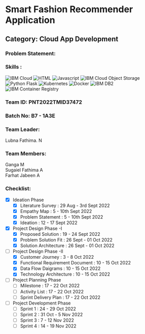 # Smart Fashion Recommender Application
<!--Batch:  -->
## Category: Cloud App Development

### Problem Statement:

### Skills :
![IBM Cloud](https://img.shields.io/badge/IBM%20Cloud-%3776AB.svg?style=for-the-badge&logo=ibm&logoColor=white&color=4DB33D)
![HTML](https://img.shields.io/badge/HTML-%3776AB.svg?style=for-the-badge&logo=html5&logoColor=white&color=E34F26)
![Javascript](https://img.shields.io/badge/Javascript-%F7DF1E.svg?style=for-the-badge&logo=javascript&logoColor=black&color=F7DF1E)
![IBM Cloud Object Storage](https://img.shields.io/badge/IBM%20Cloud%20Object%20Storage-%3776AB.svg?style=for-the-badge&logo=ibm&logoColor=white&color=F05032)
![Python Flask](https://img.shields.io/badge/Python%20Flask-%3776AB.svg?style=for-the-badge&logo=python&logoColor=white&color=3776AB)
![Kubernetes](https://img.shields.io/badge/Kubernetes-%FCC624.svg?style=for-the-badge&logo=kubernetes&logoColor=black&color=FCC624)
![Docker](https://img.shields.io/badge/Docker-%7396.svg?style=for-the-badge&logo=docker&logoColor=white&color=007396)
![IBM DB2](https://img.shields.io/badge/IBM%20DB2-%1572B6.svg?style=for-the-badge&logo=ibm&logoColor=white&color=61DBFB)
![IBM Container Registry](https://img.shields.io/badge/IBM%20Container%20Registry-%3776AB.svg?style=for-the-badge&logo=ibm&logoColor=white&color=563D7C)

### Team ID: PNT2022TMID37472
### Batch No: B7 - 1A3E

### Team Leader:
Lubna Fathima. N

### Team Members:   
Ganga M  
Sugaiel Fathima A  
Farhat Jabeen A  

### Checklist:
- [x] Ideation Phase
  - [x] Literature Survey : 29 Aug - 3rd Sept 2022
  - [x] Empathy Map : 5 - 10th Sept 2022
  - [x] Problem Statement : 5 - 10th Sept 2022
  - [x] Ideation : 12 - 17 Sept 2022
- [x] Project Design Phase -I
  - [x] Proposed Solution : 19 - 24 Sept 2022 
  - [x] Problem Solution Fit : 26 Sept - 01 Oct 2022
  - [x] Solution Architecture : 26 Sept - 01 Oct 2022
- [ ] Project Design Phase -II
  - [x] Customer Journey : 3 - 8 Oct 2022
  - [x] Functional Requirement Document : 10 - 15 Oct 2022
  - [x] Data Flow Daigrams :  10 - 15 Oct 2022
  - [x] Technology Architecture :  10 - 15 Oct 2022

- [ ] Project Planning Phase
  - [ ] Milestone : 17 - 22 Oct 2022 
  - [ ] Activity List : 17 - 22 Oct 2022 
  - [ ] Sprint Delivery Plan : 17 - 22 Oct 2022 

- [ ] Project Development Phase
  - [ ] Sprint 1 : 24 - 29 Oct 2022
  - [ ] Sprint 2 : 31 Oct - 5 Nov 2022
  - [ ] Sprint 3 : 7 - 12 Nov 2022
  - [ ] Sprint 4 : 14 - 19 Nov 2022

